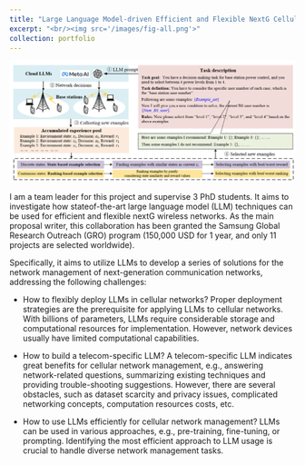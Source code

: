 ```yaml
---
title: "Large Language Model-driven Efficient and Flexible NextG Cellular Network Management"
excerpt: "<br/><img src='/images/fig-all.png'>"
collection: portfolio
---
```


![avatar](/images/fig-all.png "LLM-enabled network management")


I am a team leader for this project and supervise 3 PhD students. It aims to investigate how stateof-the-art large language model (LLM) techniques can be used for efficient and flexible nextG wireless networks. As the main proposal writer, this collaboration has been granted the Samsung Global Research Outreach (GRO)
program (150,000 USD for 1 year, and only 11 projects are selected worldwide).

Specifically, it aims to utilize LLMs to develop a series of solutions for the network management of next-generation communication networks, addressing the following challenges:

* How to flexibly deploy LLMs in cellular networks? Proper deployment strategies are the prerequisite for applying LLMs to cellular networks. With billions of parameters, LLMs require considerable storage and computational resources for implementation. However, network devices usually have limited computational capabilities.
   
* How to build a telecom-specific LLM? A telecom-specific LLM indicates great benefits for cellular network management, e.g., answering network-related questions, summarizing existing techniques and providing trouble-shooting suggestions. However, there are several obstacles, such as dataset scarcity and privacy issues, complicated networking concepts, computation resources costs, etc.

* How to use LLMs efficiently for cellular network management? LLMs can be used in various approaches, e.g., pre-training, fine-tuning, or prompting. Identifying the most efficient approach to LLM usage is crucial to handle diverse network management tasks.

